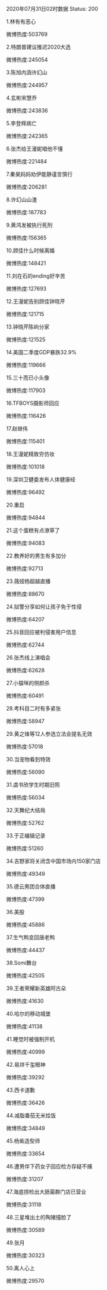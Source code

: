 2020年07月31日02时数据
Status: 200

1.林有有恶心

微博热度:503769

2.特朗普建议推迟2020大选

微博热度:245054

3.陈旭内涵许幻山

微博热度:244957

4.玄彬宋慧乔

微博热度:243836

5.李登辉病亡

微博热度:242365

6.张杰给王漫妮唱他不懂

微博热度:221484

7.秦昊妈妈劝伊能静谨言慎行

微博热度:206281

8.许幻山山渣

微博热度:187783

9.黄鸿发被执行死刑

微博热度:156365

10.顾佳什么时候离婚

微博热度:148421

11.刘在石的ending好辛苦

微博热度:127693

12.王漫妮告别顾佳钟晓芹

微博热度:121715

13.钟晓芹陈屿分家

微博热度:121525

14.美国二季度GDP暴跌32.9%

微博热度:119666

15.三十而已小头像

微博热度:117903

16.TFBOYS摄影师回应

微博热度:116426

17.赵继伟

微博热度:115401

18.王漫妮精致穷仿妆

微博热度:101018

19.深圳卫健委发布人体健康经

微博热度:96492

20.重启

微博热度:94844

21.这个蛋糕有点潦草了

微博热度:94083

22.教养好的男生有多加分

微博热度:92713

23.薇娅杨超越直播

微博热度:88670

24.狱警分享如何让孩子免于性侵

微博热度:64207

25.抖音回应被判侵害用户信息

微博热度:62744

26.张杰线上演唱会

微博热度:62628

27.小猫咪的侧颜杀

微博热度:60491

28.考科目二时有多紧张

微博热度:58947

29.黄之锋等12人参选立法会提名无效

微博热度:57018

30.当宠物看到特效

微博热度:56090

31.虞书欣学生时期旧照

微博热度:56034

32.天舞纪大结局

微博热度:52762

33.于正编辑记录

微博热度:51260

34.吉野家将关闭含中国市场内150家门店

微博热度:49349

35.德云男团合体直播

微博热度:47399

36.美股

微博热度:45886

37.生气鸭变回唐老鸭

微博热度:44437

38.Somi舞台

微博热度:42505

39.王者荣耀新英雄阿古朵

微博热度:41630

40.哈尔的移动城堡

微博热度:41138

41.睡觉时被强制开机

微博热度:40999

42.易烊千玺眼神

微博热度:39292

43.西卡道歉

微博热度:36426

44.减脂番茄无米烩饭

微博热度:34849

45.杨紫造型师

微博热度:33654

46.遭男伴下药女子回应检方存疑不捕

微博热度:31207

47.海底捞检出大肠菌群门店已营业

微博热度:31118

48.三星堆出土的陶猪撞脸了

微博热度:30589

49.张月

微博热度:30323

50.离人心上

微博热度:29570

